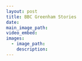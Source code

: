 ```yaml
---
layout: post
title: BBC Greenham Stories
date:
main_image_path:
video_embed:
images:
  - image_path:
    description:
---
```

